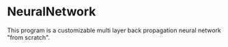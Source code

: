 # NeuralNetwork
This program is a customizable multi layer back propagation neural network "from scratch".

